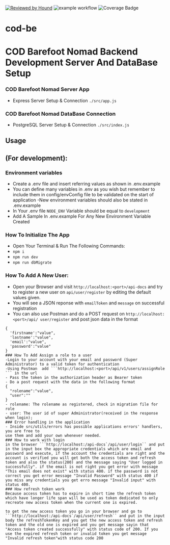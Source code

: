 [![Reviewed by Hound](https://img.shields.io/badge/Reviewed_by-Hound-8E64B0.svg)](https://houndci.com)
![example workflow](https://github.com/atlp-rwanda/cod-be/actions/workflows/node.js.yml/badge.svg)
![Coverage Badge](https://img.shields.io/endpoint?url=https://gist.githubusercontent.com/sergenm/fc852272be18bb21d4a7418ab58e2edc/raw/cod-be__pull_30.json)

# cod-be
# COD Barefoot Nomad Backend Development Server And DataBase Setup

### COD Barefoot Nomad Server App 
- Express Server Setup & Connection ```./src/app.js```
### COD Barefoot Nomad DataBase Connection
- PostgreSQL Server Setup & Connection ```./src/index.js```

## Usage
## (For development):

### Environment variables
- Create a .env file and insert referring values as shown in .env.example
- You can define many variables in .env as you wish but remember to include them in   config/envConfig file to be validated on the start of application
-New environment variables should also be stated in .env.example
- In Your .env file ```NODE_ENV``` Variable should be equal to ```development```
- Add A Sample In .env.example For Any New Environment Variable Created

### How To Initialize The App

- Open Your Terminal & Run The Following Commands:
- ```npm i```
- ```npm run dev```
- ```npm run dbMigrate```
### How To Add A New User: 
  - Open your Browser and visit ```http://localhost:<port>/api-docs``` and try to register a new user on `api/user/register` by editing the default values given.
  - You will see a JSON reponse with `emailToken` and `message` on successful registration
  - You can also use Postman and do a POST request on ```http://localhost:<port>/api/ user/register``` and post json data in the format 
  ```
  {
    'firstname':"value",
    'lastname':"value",
    'email':"value",
    'password':"value"
 }
 ### How To Add Assign a role to a user 
 -Login to your account with your email and password (Super Administrator) to a valid token for authentication 
 -Using Postman  add ```http://localhost:<port>/api/v1/users/assignRole ``` in the url 
 - Pass the token in the authorization header as Bearer token  
 - Do a post request with the data in the following format 
  {
    "rolename":"value",
    "user":""
  }
  - rolename: The rolename as registered, check in migration file for role
  - user: The user id of super Administrator(received in the response when login);
### Error handling in the application
- Inside src/utils/errors has possible applications errors' handlers, you are free to
use them and add your own whenever needed.
### How to work with login
in the browser ```http://localhost:/api-docs`/api/user/login`` and put in the input box the appropriate credentials which are email and password and execute, if the account the credentials are right and the account is verified you will get both the access token and refresh token and also the status(200) and the message saying "User logged in successfully". if the email is not right you get error with message "This email does not exist" with status 400. if the password is not correct you get error message "Invalid Password" with status 400 if you miss any credentials you get erro message "Invalid input" with status 400.
### How refresh token work
Because access token has to expire in short time the refresh token which have longer life span will be used as token dedicated to only recreate new access token when the current one is expired.

to get the new access token you go in your browser and go to ```http://localhost:/api-docs`/api/user/refresh`` and put in the input body the refreshTokenKey and you get the new access token and refresh token and the old one is expired and you get message sayin that "Access token created successfully" with status code of 200. If you use the expired refresh token or invalid token you get message "Invalid refresh token"with status code 200

